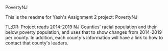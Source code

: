 PovertyNJ

This is the readme for Yash's Assignment 2 project: PovertyNJ

TL;DR: Project reads 2014-2019 NJ Counties' racial population and their below poverty population, and uses that to show changes from 2014-2019 per county. In addition, each county's information will have a link to how to contact that county's leaders.  
